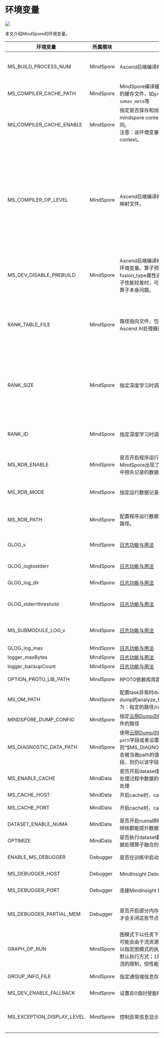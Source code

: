 # 环境变量

<a href="https://gitee.com/mindspore/docs/blob/master/tutorials/experts/source_zh_cn/env/env_var_list.md" target="_blank"><img src="https://mindspore-website.obs.cn-north-4.myhuaweicloud.com/website-images/master/resource/_static/logo_source.png"></a>

本文介绍MindSpore的环境变量。

| 环境变量 | 所属模块 | 功能 | 类型 | 取值范围 | 配置关系 | 是否必选 | 默认值 |
| --- | --- | --- | --- | --- | --- | --- | --- |
|MS_BUILD_PROCESS_NUM|MindSpore|Ascend后端编译时，指定并行编译进程数|Integer|1~24：允许设置并行进程数取值范围|无|可选（仅Ascend AI处理器环境使用）|无|
|MS_COMPILER_CACHE_PATH|MindSpore|MindSpore编译缓存目录，存储图和算子编译过程生成的缓存文件，如`graph_cache`,`kernel_meta`，`somas_meta`等|String|缓存文件路径，支持相对路径与绝对路径|无|可选|无|
|MS_COMPILER_CACHE_ENABLE|MindSpore|指定是否保存和加载前端的图编译缓存。该功能与mindspore context中的[enable_compile_cache](https://www.mindspore.cn/docs/zh-CN/master/api_python/mindspore/mindspore.set_context.html#mindspore.set_context)相同。<br>注意：该环境变量优先级低于`enable_compile_cache` context。|Integer|0: 关闭前端图编译缓存功能<br>1: 开启前端图编译缓存功能|如果与`MS_COMPILER_CACHE_PATH`一起使用，编译缓存文件将保存在`${MS_COMPILER_CACHE_PATH}/rank_${RANK_ID}/graph_cache/`目录下。其中`RANK_ID`为多卡训练场景中的卡号，单卡场景默认`RANK_ID=0`。|可选|无|
|MS_COMPILER_OP_LEVEL|MindSpore|Ascend后端编译时，开启debug功能，生成TBE指令映射文件。|Integer|0~4，允许设置级别取值范围。0：不开启算子debug功能，删除算子编译缓存文件；1：生成TBE指令映射文件（`*.cce`文件和python-cce映射文件`*_loc.json`），开启debug功能；2：生成TBE指令映射文件（`*.cce`文件和python-cce映射文件`*_loc.json`），开启debug功能，关闭编译优化开关，开启ccec调试功能（ccec编译器选项设置为-O0-g）；3：不开启算子debug功能；4：生成TBE指令映射文件（`*.cce`文件）和UB融合计算描述文件（`{$kernel_name}_compute.json`）|无|可选（仅Ascend AI处理器环境使用）|无|
|MS_DEV_DISABLE_PREBUILD|MindSpore|Ascend后端编译时，关闭算子预编译，默认不设置此环境变量。算子预编译可能会修正算子注册的fusion_type属性进而影响到算子融合，如遇到融合算子性能较差时，可尝试开启此环境变量验证是否是融合算子本身问题。|Boolean|true：关闭预编译，false：使能预编译|无|可选（仅Ascend AI处理器环境使用）|无|
|RANK_TABLE_FILE|MindSpore|路径指向文件，包含指定多Ascend AI处理器环境中Ascend AI处理器的"device_id"对应的"device_ip"。|String|文件路径，支持相对路径与绝对路径|与RANK_SIZE配合使用|可选（Ascend AI处理器，使用多卡执行分布式用例时，由用户指定）|无|
|RANK_SIZE|MindSpore|指定深度学习时调用Ascend AI处理器的数量。|Integer|1~8，调用Ascend AI处理器的数量|与RANK_TABLE_FILE配合使用|可选（Ascend AI处理器，使用多卡执行分布式用例时，由用户指定）|无|
|RANK_ID|MindSpore|指定深度学习时调用Ascend AI处理器的逻辑ID。|Integer|0~7，多机并行时不同server中DEVICE_ID会有重复，使用RANK_ID可以避免这个问题（多机并行时 RANK_ID = SERVER_ID * DEVICE_NUM + DEVICE_ID|无|可选|无|
|MS_RDR_ENABLE|MindSpore|是否开启程序运行数据记录器（RDR），如果MindSpore出现了运行异常，会自动导出MindSpore中预先记录的数据以辅助定位运行异常的原因。|Integer|1：开启RDR功能 <br>0：关闭RDR功能|配合`MS_RDR_MODE`与`MS_RDR_PATH`使用|可选|无|
|MS_RDR_MODE|MindSpore|指定运行数据记录器（RDR）导出数据的模式。|Integer|1：仅在训练进程异常终止时导出数据 <br>2：训练进程异常终止或正常结束时导出数据|配合`MS_RDR_ENABLE=1`使用|可选|1|
|MS_RDR_PATH|MindSpore|配置程序运行数据记录器（RDR）的文件导出的根目录路径。|String|目录路径，仅支持绝对路径|配合`MS_RDR_ENABLE=1`使用，最终RDR文件将保存在`${MS_RDR_PATH}/rank_${RANK_ID}/rdr/`目录下。其中`RANK_ID`为多卡训练场景中的卡号，单卡场景默认`RANK_ID=0`。|可选|无|
|GLOG_v|MindSpore|[日志功能与用法](https://www.mindspore.cn/tutorials/experts/zh-CN/master/debug/custom_debug.html#日志相关的环境变量和配置)|Integer|0-DEBUG <br>1-INFO <br>2-WARNING <br>3-ERROR|无|可选|2|
|GLOG_logtostderr|MindSpore|[日志功能与用法](https://www.mindspore.cn/tutorials/experts/zh-CN/master/debug/custom_debug.html#日志相关的环境变量和配置)|Integer|1:日志输出到屏幕 <br> 0:日志输出到文件|与GLOG_log_dir一起使用|可选|1|
|GLOG_log_dir|MindSpore|[日志功能与用法](https://www.mindspore.cn/tutorials/experts/zh-CN/master/debug/custom_debug.html#日志相关的环境变量和配置)|String|文件路径，支持相对路径与绝对路径|与GLOG_logtostderr一起使用|可选|无|
|GLOG_stderrthreshold|MindSpore|[日志功能与用法](https://www.mindspore.cn/tutorials/experts/zh-CN/master/debug/custom_debug.html#日志相关的环境变量和配置)|Integer|0-DEBUG <br>1-INFO <br>2-WARNING <br>3-ERROR|无|可选|2
|MS_SUBMODULE_LOG_v|MindSpore|[日志功能与用法](https://www.mindspore.cn/tutorials/experts/zh-CN/master/debug/custom_debug.html#日志相关的环境变量和配置)|Dict{String:Integer...}|LogLevel: 0-DEBUG, 1-INFO, 2-WARNING, 3-ERROR<br>SubModual: COMMON, MD, DEBUG, DEVICE, COMMON, IR...|无|可选|无|
|GLOG_log_max|MindSpore|[日志功能与用法](https://www.mindspore.cn/tutorials/experts/zh-CN/master/debug/custom_debug.html#日志相关的环境变量和配置)|Integer|正整数|无|可选|50|
|logger_maxBytes|MindSpore|[日志功能与用法](https://www.mindspore.cn/tutorials/experts/zh-CN/master/debug/custom_debug.html#日志相关的环境变量和配置)|Integer|无|无|可选|52428800|
|logger_backupCount|MindSpore|[日志功能与用法](https://www.mindspore.cn/tutorials/experts/zh-CN/master/debug/custom_debug.html#日志相关的环境变量和配置)|Integer|无|无|可选|30
|OPTION_PROTO_LIB_PATH|MindSpore|RPOTO依赖库库路径|String|目录路径，支持相对路径与绝对路径|无|可选|无|
|MS_OM_PATH|MindSpore|配置task异常时dump数据路径以及图编译出错时dump的analyze_fail.dat文件的保存目录，保存路径为：指定的路径/rank_${rand_id}/om|String|文件路径，支持相对路径与绝对路径|无|可选|无|
|MINDSPORE_DUMP_CONFIG|MindSpore|指定[云侧Dump功能](https://www.mindspore.cn/tutorials/experts/zh-CN/master/debug/dump.html#同步dump)或[端侧Dump功能](https://www.mindspore.cn/lite/docs/zh-CN/master/use/benchmark_tool.html#dump功能)所依赖的配置文件的路径|String|文件路径，支持相对路径与绝对路径|无|可选|无|
|MS_DIAGNOSTIC_DATA_PATH|MindSpore|使用[云侧Dump功能](https://www.mindspore.cn/tutorials/experts/zh-CN/master/debug/dump.html#同步dump)时，如果Dump配置文件没有设置`path`字段或者设置为空字符串，则“$MS_DIAGNOSTIC_DATA_PATH/debug_dump”就会被当做path的值。若Dump配置文件中设置了`path`字段，则仍以该字段的实际取值为准。|String|文件路径，只支持绝对路径|与MINDSPORE_DUMP_CONFIG配合使用|可选|无|
|MS_ENABLE_CACHE|MindData|是否开启dataset数据处理cache功能，可以实现数据处理过程中数据的cache能力，加速数据集读取及增强处理|String|TRUE：开启数据处理cache功能 <br>FALSE：关闭数据处理cache功能|与MS_CACHE_HOST、MS_CACHE_PORT一起使用|可选|无|
|MS_CACHE_HOST|MindData|开启cache时，cache服务所在的IP|String|Cache Server所在机器的IP|与MS_ENABLE_CACHE=TRUE、MS_CACHE_PORT一起使用|可选|无|
|MS_CACHE_PORT|MindData|开启cache时，cache服务所在的端口|String|Cache Server所在机器的端口|与MS_ENABLE_CACHE=TRUE、MS_CACHE_HOST一起使用|可选|无|
|DATASET_ENABLE_NUMA|MindData|是否开启numa绑核功能，在大多数分布式场景下numa绑核都能提升数据处理效率和端到端性能|String|True: 开启numa绑核功能|与libnuma.so配合使用|可选|无|
|OPTIMIZE|MindData|是否执行dataset数据处理 pipeline 树优化，在适合数据处理算子融合的场景下，可以提升数据处理效率|String|true: 开启pipeline树优化<br>false: 关闭pipeline树优化|无|可选|无|
|ENABLE_MS_DEBUGGER|Debugger|是否在训练中启动Debugger|Boolean|1：开启Debugger<br>0：关闭Debugger|与MS_DEBUGGER_HOST、MS_DEBUGGER_PORT一起使用|可选|无|
|MS_DEBUGGER_HOST|Debugger|MindInsight Debugger服务的IP|String|启动MindInsight调试器的机器的IP|与ENABLE_MS_DEBUGGER=1、MS_DEBUGGER_PORT一起使用|可选|无
|MS_DEBUGGER_PORT|Debugger|连接MindInsight Debugger Server的端口|Integer|1~65536，连接MindInsight Debugger Server的端口|与ENABLE_MS_DEBUGGER=1、MS_DEBUGGER_HOST一起使用|可选|无
|MS_DEBUGGER_PARTIAL_MEM|Debugger|是否开启部分内存复用（只有在Debugger选中的节点才会关闭这些节点的内存复用）|Boolean|1：开启Debugger选中节点的内存复用<br>0：关闭Debugger选中节点的内存复用|无|可选|无|
|GRAPH_OP_RUN|MindSpore|图模式下以任务下沉方式运行pipeline大网络模型时，可能会由于流资源限制而无法正常启动，此环境变量可以指定图模式的执行方式，配置为0表示任务下沉，是默认执行方式；1则表示非任务下沉方式，该方式没有流的限制，但性能有所下降。|Integer|0：执行任务下沉<br>1：执行非任务下沉|无|可选|无|
|GROUP_INFO_FILE|MindSpore|指定通信域信息存储路径|String|通信域信息文件路径，支持相对路径与绝对路径。|无|可选|无|
|MS_DEV_ENABLE_FALLBACK|MindSpore|设置非0值时使能Fallback功能。|Integer|1: 开启Fallback功能<br>0: 关闭Fallback功能 |无|可选|1|
|MS_EXCEPTION_DISPLAY_LEVEL|MindSpore|控制异常信息显示级别|Integer|0: 显示与模型开发者和框架开发者相关的异常信息<br>1: 显示与模型开发者相关的异常信息 |无|可选|0|